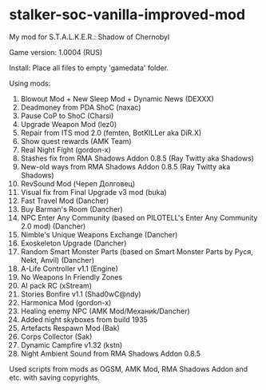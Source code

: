 # stalker-soc-vanilla-improved-mod
My mod for S.T.A.L.K.E.R.: Shadow of Chernobyl

Game version: 1.0004 (RUS)

Install: Place all files to empty 'gamedata' folder.

Using mods:
1. Blowout Mod + New Sleep Mod + Dynamic News (DEXXX)
2. Deadmoney from PDA ShoC (naxac)
3. Pause CoP to ShoC (Charsi)
4. Upgrade Weapon Mod (lez0)
5. Repair from ITS mod 2.0 (femten, BotKILLer aka DiR.X)
6. Show quest rewards (AMK Team)
7. Real Night Fight (gordon-x)
8. Stashes fix from RMA Shadows Addon 0.8.5 (Ray Twitty aka Shadows)
9. New-old ways from RMA Shadows Addon 0.8.5 (Ray Twitty aka Shadows)
10. RevSound Mod (Череп Долговец)
11. Visual fix from Final Upgrade v3 mod (buka)
12. Fast Travel Mod (Dancher) 
13. Buy Barman's Room (Dancher)
14. NPC Enter Any Community (based on PILOTELL's Enter Any Community 2.0 mod) (Dancher)
15. Nimble's Unique Weapons Exchange (Dancher)
16. Exoskeleton Upgrade (Dancher)
17. Random Smart Monster Parts (based on Smart Monster Parts by Руся, Nekt, Anvil) (Dancher)
18. A-Life Controller v1.1 (Engine)
19. No Weapons In Friendly Zones
20. AI pack RC (xStream)
21. Stories Bonfire v1.1 (Shad0wC@ndy)
22. Harmonica Mod (gordon-x)
23. Healing enemy NPC (AMK Mod/Механиk/Dancher)
24. Added night skyboxes from build 1935
25. Artefacts Respawn Mod (Bak)
26. Corps Collector (Sak)
27. Dynamic Campfire v1.32 (kstn)
28. Night Ambient Sound from RMA Shadows Addon 0.8.5

Used scripts from mods as OGSM, AMK Mod, RMA Shadows Addon and etc. with saving copyrights.
